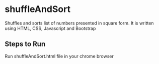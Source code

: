 # shuffleAndSort
Shuffles and sorts list of numbers presented in square form.
It is written using HTML, CSS, Javascript and Bootstrap

Steps to Run
--------------
Run shuffleAndSort.html file in your chrome browser
